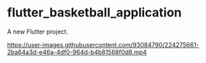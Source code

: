 # flutter_basketball_application
A new Flutter project.




https://user-images.githubusercontent.com/93084790/224275661-2ba64a3d-e46a-4df0-964d-b4b81568f0d8.mp4

